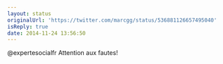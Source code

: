 ```yaml
---
layout: status
originalUrl: 'https://twitter.com/marcgg/status/536881126657495040'
isReply: true
date: 2014-11-24 13:56:50
---
```


@expertesocialfr Attention aux fautes!
